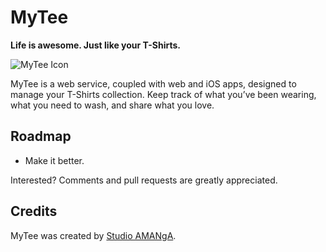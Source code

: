 # MyTee
**Life is awesome. Just like your T-Shirts.**

![MyTee Icon](https://raw.github.com/studioamanga/MyTee/ios6/client-ios/Icon_iPad@2x.png)

MyTee is a web service, coupled with web and iOS apps, designed to manage your T-Shirts collection. Keep track of what you’ve been wearing, what you need to wash, and share what you love.

## Roadmap

- Make it better.

Interested? Comments and pull requests are greatly appreciated.

## Credits

MyTee was created by [Studio AMANgA](http://www.studioamanga.com).